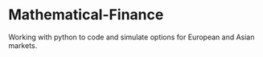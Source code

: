 # Mathematical-Finance
Working with python to code and simulate options for European and Asian markets.
